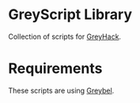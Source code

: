 # GreyScript Library

Collection of scripts for [GreyHack](https://store.steampowered.com/app/605230/Grey_Hack/).

# Requirements

These scripts are using [Greybel](https://github.com/ayecue/greybel).
